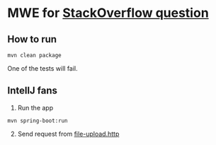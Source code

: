 # MWE for [StackOverflow question](https://stackoverflow.com/questions/65873752/handle-tomcat-aborting-file-upload-in-spring-boot)

## How to run

```shell
mvn clean package
```

One of the tests will fail.

## IntellJ fans

1. Run the app
```shell
mvn spring-boot:run
```

2. Send request from [file-upload.http](https://github.com/g0loob/large-file-upload-mwe/blob/main/src/test/resources/file-upload.http)